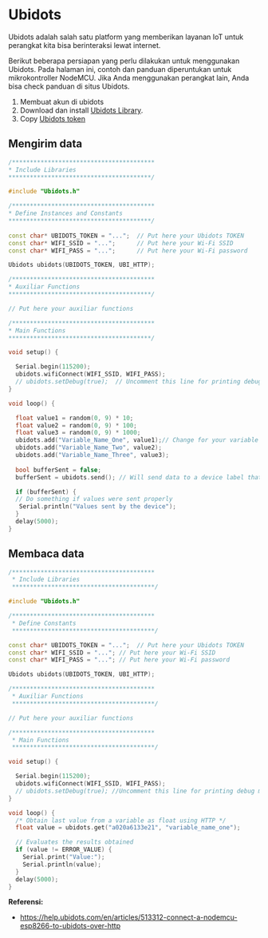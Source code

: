 # Ubidots

Ubidots adalah salah satu platform yang memberikan layanan IoT untuk perangkat kita bisa berinteraksi lewat internet.

Berikut beberapa persiapan yang perlu dilakukan untuk menggunakan Ubidots. Pada halaman ini, contoh dan panduan diperuntukan untuk mikrokontroller NodeMCU. Jika Anda menggunakan perangkat lain, Anda bisa check panduan di situs Ubidots.

1. Membuat akun di ubidots
2. Download dan install [Ubidots Library](https://github.com/ubidots/ubidots-nodemcu/archive/master.zip).
3. Copy [Ubidots token](http://help.ubidots.com/ubidots-app/how-to-get-a-token-from-your-ubidots-account)

## Mengirim data
```cpp
/****************************************
* Include Libraries
****************************************/

#include "Ubidots.h"

/****************************************
* Define Instances and Constants
****************************************/   
 
const char* UBIDOTS_TOKEN = "...";  // Put here your Ubidots TOKEN
const char* WIFI_SSID = "...";      // Put here your Wi-Fi SSID
const char* WIFI_PASS = "...";      // Put here your Wi-Fi password 

Ubidots ubidots(UBIDOTS_TOKEN, UBI_HTTP);

/****************************************
* Auxiliar Functions
****************************************/

// Put here your auxiliar functions

/****************************************
* Main Functions
****************************************/  

void setup() {                       

  Serial.begin(115200);
  ubidots.wifiConnect(WIFI_SSID, WIFI_PASS);
  // ubidots.setDebug(true);  // Uncomment this line for printing debug  messages                     
}

void loop() {

  float value1 = random(0, 9) * 10;
  float value2 = random(0, 9) * 100;
  float value3 = random(0, 9) * 1000;
  ubidots.add("Variable_Name_One", value1);// Change for your variable name  
  ubidots.add("Variable_Name_Two", value2);
  ubidots.add("Variable_Name_Three", value3);
  
  bool bufferSent = false;
  bufferSent = ubidots.send(); // Will send data to a device label that matches the device Id

  if (bufferSent) {
  // Do something if values were sent properly
   Serial.println("Values sent by the device");
  }
  delay(5000);
}
```

## Membaca data
```cpp
/****************************************
 * Include Libraries
 ****************************************/

#include "Ubidots.h"

/****************************************
 * Define Constants
 ****************************************/

const char* UBIDOTS_TOKEN = "...";  // Put here your Ubidots TOKEN
const char* WIFI_SSID = "..."; // Put here your Wi-Fi SSID
const char* WIFI_PASS = "..."; // Put here your Wi-Fi password

Ubidots ubidots(UBIDOTS_TOKEN, UBI_HTTP);

/****************************************
 * Auxiliar Functions
 ****************************************/

// Put here your auxiliar functions

/****************************************
 * Main Functions
 ****************************************/

void setup() {

  Serial.begin(115200);
  ubidots.wifiConnect(WIFI_SSID, WIFI_PASS);
  // ubidots.setDebug(true); //Uncomment this line for printing debug messages
}

void loop() {
  /* Obtain last value from a variable as float using HTTP */
  float value = ubidots.get("a020a6133e21", "variable_name_one");

  // Evaluates the results obtained
  if (value != ERROR_VALUE) {
    Serial.print("Value:");
    Serial.println(value);
  }
  delay(5000);
}
```

**Referensi:**
- https://help.ubidots.com/en/articles/513312-connect-a-nodemcu-esp8266-to-ubidots-over-http